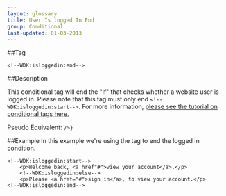 ```yaml
---
layout: glossary
title: User Is logged In End
group: Conditional
last-updated: 01-03-2013
---
```



##Tag

`<!--WDK:isloggedin:end-->`

##Description

This conditional tag will end the "if" that checks whether a website user is logged in.
Please note that this tag must only end `<!--WDK:isloggedin:start-->`.
For more information, [please see the tutorial on conditional tags here.](/pages/tutorials/12conditional-tags.html)

Pseudo Equivalent:
`/>}`

##Example
In this example we're using the tag to end the logged in condition.

```
<!--WDK:isloggedin:start-->
	<p>Welcome back, <a href"#">view your account</a>.</p>
	<!--WDK:isloggedin:else-->
	<p>Please <a href="#">sign in</a>, to view your account.</p>
<!--WDK:isloggedin:end-->
```